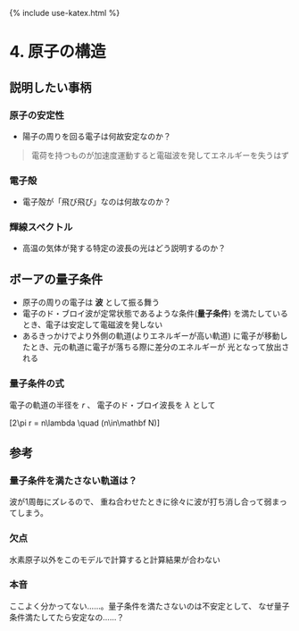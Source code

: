 {% include use-katex.html %}
# 4. 原子の構造

## 説明したい事柄

### 原子の安定性

- 陽子の周りを回る電子は何故安定なのか？

> 電荷を持つものが加速度運動すると電磁波を発してエネルギーを失うはず

### 電子殻

- 電子殻が「飛び飛び」なのは何故なのか？

### 輝線スペクトル

- 高温の気体が発する特定の波長の光はどう説明するのか？

## ボーアの量子条件

- 原子の周りの電子は **波** として振る舞う
- 電子のド・ブロイ波が定常状態であるような条件(**量子条件**)
を満たしているとき、電子は安定して電磁波を発しない
- あるきっかけでより外側の軌道(よりエネルギーが高い軌道)
に電子が移動したとき、元の軌道に電子が落ちる際に差分のエネルギーが
光となって放出される

### 量子条件の式

電子の軌道の半径を $r$ 、
電子のド・ブロイ波長を $\lambda$ として

\[2\pi r = n\lambda \quad (n\in\mathbf N)\]

## 参考

### 量子条件を満たさない軌道は？

波が1周毎にズレるので、
重ね合わせたときに徐々に波が打ち消し合って弱まってしまう。

### 欠点

水素原子以外をこのモデルで計算すると計算結果が合わない

### 本音

ここよく分かってない……。量子条件を満たさないのは不安定として、
なぜ量子条件満たしてたら安定なの……？
